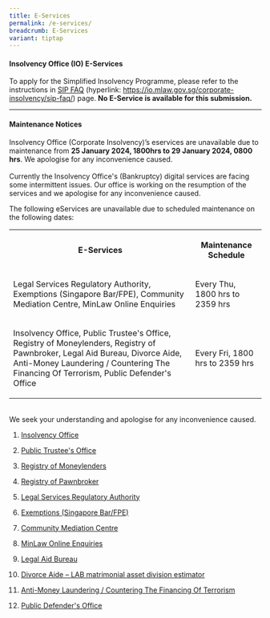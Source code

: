 ```yaml
---
title: E-Services
permalink: /e-services/
breadcrumb: E-Services
variant: tiptap
---
```

<h4><strong>Insolvency Office (IO) E-Services</strong></h4><p>To apply for the Simplified Insolvency Programme, please refer to the instructions in <a href="https://io.mlaw.gov.sg/corporate-insolvency/sip-faq/" rel="noopener noreferrer nofollow" target="_blank">SIP FAQ</a> (hyperlink: <a href="https://io.mlaw.gov.sg/corporate-insolvency/sip-faq/" rel="noopener noreferrer nofollow" target="_blank">https://io.mlaw.gov.sg/corporate-insolvency/sip-faq/</a>) page. <strong>No E-Service is available for this submission.</strong></p><hr><h4><strong>Maintenance Notices</strong></h4><p>Insolvency Office (Corporate Insolvency)’s eservices are unavailable due to maintenance from <strong>25 January 2024, 1800hrs to 29 January 2024, 0800 hrs</strong>. We apologise for any inconvenience caused.<br><br>Currently the Insolvency Office's (Bankruptcy) digital services are facing some intermittent issues. Our office is working on the resumption of the services and we apologise for any inconvenience caused.</p><p>The following eServices are unavailable due to scheduled maintenance on the following dates:</p><table><tbody><tr><th rowspan="1" colspan="1"><p>E-Services</p></th><th rowspan="1" colspan="1"><p>Maintenance Schedule</p></th></tr><tr><td rowspan="1" colspan="1"><p>Legal Services Regulatory Authority, Exemptions (Singapore Bar/FPE), Community Mediation Centre, MinLaw Online Enquiries</p></td><td rowspan="1" colspan="1"><p>Every Thu, 1800 hrs to 2359 hrs</p></td></tr><tr><td rowspan="1" colspan="1"><p>Insolvency Office, Public Trustee's Office, Registry of Moneylenders, Registry of Pawnbroker, Legal Aid Bureau, Divorce Aide, Anti-Money Laundering / Countering The Financing Of Terrorism, Public Defender's Office</p></td><td rowspan="1" colspan="1"><p>Every Fri, 1800 hrs to 2359 hrs</p></td></tr></tbody></table><p><br>We seek your understanding and apologise for any inconvenience caused.</p><ol data-tight="true" class="tight"><li><p><a href="https://eservices.mlaw.gov.sg/io/" rel="noopener noreferrer nofollow" target="_blank">Insolvency Office</a></p></li><li><p><a href="https://eservices.mlaw.gov.sg/pto/" rel="noopener noreferrer nofollow" target="_blank">Public Trustee's Office</a></p></li><li><p><a href="https://eservices.mlaw.gov.sg/rom/" rel="noopener noreferrer nofollow" target="_blank">Registry of Moneylenders</a></p></li><li><p><a href="https://eservices.mlaw.gov.sg/rop/" rel="noopener noreferrer nofollow" target="_blank">Registry of Pawnbroker</a></p></li><li><p><a href="https://eservices.mlaw.gov.sg/lsra/lsra-home" rel="noopener noreferrer nofollow" target="_blank">Legal Services Regulatory Authority</a></p></li><li><p><a href="https://eservices.mlaw.gov.sg/li/ems/application/exemption.aspx" rel="noopener noreferrer nofollow" target="_blank">Exemptions (Singapore Bar/FPE)</a></p></li><li><p><a href="https://cmc.mlaw.gov.sg/e-services/apply-online/" rel="noopener noreferrer nofollow" target="_blank">Community Mediation Centre</a></p></li><li><p><a href="https://go.gov.sg/contactminlaw" rel="noopener noreferrer nofollow" target="_blank">MinLaw Online Enquiries</a></p></li><li><p><a href="https://eservices.mlaw.gov.sg/labesvc/" rel="noopener noreferrer nofollow" target="_blank">Legal Aid Bureau</a></p></li><li><p><a href="https://eservices.mlaw.gov.sg/labesvc/common/loadDivorceAIDEv2.do" rel="noopener noreferrer nofollow" target="_blank">Divorce Aide – LAB matrimonial asset division estimator</a></p></li><li><p><a href="https://acd.mlaw.gov.sg" rel="noopener noreferrer nofollow" target="_blank">Anti-Money Laundering / Countering The Financing Of Terrorism</a></p></li><li><p><a href="https://go.gov.sg/applypdo" rel="noopener noreferrer nofollow" target="_blank">Public Defender's Office</a></p></li></ol><p></p>